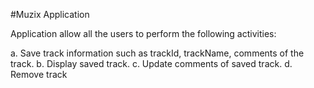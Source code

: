 #Muzix Application

Application allow all the users to perform the following activities:

a. Save track information such as trackId, trackName, comments of the track.
b. Display saved track.
c. Update comments of saved track.
d. Remove track
